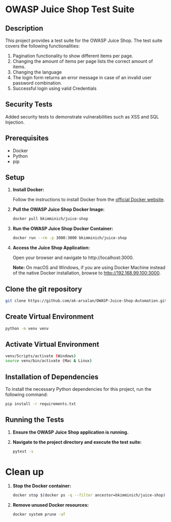 # OWASP Juice Shop Test Suite

## Description

This project provides a test suite for the OWASP Juice Shop. The test suite covers the following functionalities:

1. Pagination functionality to show different items per page.
2. Changing the amount of items per page lists the correct amount of items.
3. Changing the language 
4. The login form returns an error message in case of an invalid user password combination.
5. Successful login using valid Credentials

## Security Tests

   Added security tests to demonstrate vulnerabilities such as XSS and SQL Injection.

## Prerequisites

- Docker
- Python
- pip

## Setup

1. **Install Docker:**

   Follow the instructions to install Docker from the [official Docker website](https://www.docker.com/).

2. **Pull the OWASP Juice Shop Docker Image:**

   ```sh
   docker pull bkimminich/juice-shop
   ```
3. **Run the OWASP Juice Shop Docker Container:**

   ```sh
   docker run --rm -p 3000:3000 bkimminich/juice-shop
   ```

4. **Access the Juice Shop Application:**

   Open your browser and navigate to http://localhost:3000.

   **Note:** On macOS and Windows, if you are using Docker Machine instead of the native Docker installation, browse to http://192.168.99.100:3000.

## Clone the git repository

   ```sh
   git clone https://github.com/ak-arsalan/OWASP-Juice-Shop-Automation.git
   ```

## Create Virtual Environment

   ```sh
   python -m venv venv
   ```
## Activate Virtual Environment

   ```sh
   venv/Scripts/activate (Windows) 
   source venv/bin/activate (Mac & Linux)
   ```

## Installation of Dependencies

To install the necessary Python dependencies for this project, run the following command:

```bash
pip install -r requirements.txt
```

## Running the Tests

1. **Ensure the OWASP Juice Shop application is running.**

2. **Navigate to the project directory and execute the test suite:**
   
   ```sh
   pytest -s
   ```

# Clean up

1. **Stop the Docker container:**

   ```sh
   docker stop $(docker ps -q --filter ancestor=bkimminich/juice-shop)
   ```

2. **Remove unused Docker resources:**

   ```sh
   docker system prune -af
   ```